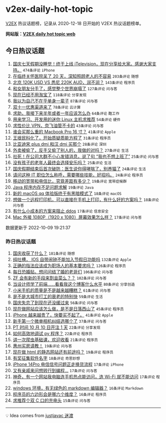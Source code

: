 # v2ex-daily-hot-topic

[V2EX](https://www.v2ex.com/) 热议话题榜，记录从 2020-12-18 日开始的 V2EX 热议话题榜单。

**网站版：[V2EX daily hot topic web](https://boojack.github.io/v2ex-daily-hot-topic-web/)**

## 今日热议话题

<!-- TODAY BEGIN -->

1. [国庆七天假期没睡觉！终于上线 iTelevision，现在分享给大家。感谢大家支持。](https://www.v2ex.com/t/885414) `474条评论` `iPhone`
1. [在临终关怀医院呆了 20 天，深知照顾老人的不容易](https://www.v2ex.com/t/885433) `203条评论` `随想`
1. [北京 120K USD VS 悉尼 220K AUD，润不润？](https://www.v2ex.com/t/885434) `143条评论` `程序员`
1. [和女朋友分手了，感觉整个世界崩塌了](https://www.v2ex.com/t/885488) `127条评论` `问与答`
1. [现在已经不用淘宝了](https://www.v2ex.com/t/885482) `118条评论` `分享发现`
1. [我以为自己不在乎单身一辈子](https://www.v2ex.com/t/885452) `87条评论` `问与答`
1. [双十一优惠渠道来了](https://www.v2ex.com/t/885509) `78条评论` `云计算`
1. [求助，我接下来半年或者一年应该怎么办](https://www.v2ex.com/t/885553) `64条评论` `酷工作`
1. [用来学习、开发用的迷你 Linux 主机求推荐](https://www.v2ex.com/t/885486) `54条评论` `硬件`
1. [求性价比 VPN，奈飞油管不卡的](https://www.v2ex.com/t/885448) `43条评论` `问与答`
1. [谁会买那么重的 Macbook Pro 16 寸？](https://www.v2ex.com/t/885590) `41条评论` `Apple`
1. [王垠民科化了，开始质疑质能方程了](https://www.v2ex.com/t/885563) `31条评论` `程序员`
1. [比亚迪宋 plus dmi 和汉 dmi 买那个](https://www.v2ex.com/t/885533) `28条评论` `深圳`
1. [外卖被偷了，反手又偷了别人的，我做的对吗？](https://www.v2ex.com/t/885516) `27条评论` `生活`
1. [社死！在公司大群不小心发错消息，说了句 “我也不想上班了”](https://www.v2ex.com/t/885496) `25条评论` `问与答`
1. [没有孩子的老年人最终会选择安乐吗？](https://www.v2ex.com/t/885451) `25条评论` `生活`
1. [国庆假期结束后首次破防：医生说你得哮喘了，别养猫了](https://www.v2ex.com/t/885540) `24条评论` `生活`
1. [请问这种 IT 职位怎么称呼，需要哪些技能，好招吗。](https://www.v2ex.com/t/885529) `24条评论` `程序员`
1. [移动的宽带和电信比，究竟差距有多少？](https://www.v2ex.com/t/885507) `19条评论` `宽带症候群`
1. [Java 程序内存不足问题求解](https://www.v2ex.com/t/885468) `19条评论` `Java`
1. [新的 macOS qq 体验版终于有黑暗模式了](https://www.v2ex.com/t/885455) `18条评论` `macOS`
1. [想做一个远程打印机，可以直接在手机上打印，有什么好的方案吗？](https://www.v2ex.com/t/885453) `18条评论` `问与答`
1. [有什么小成本的方案来阻止 ddos](https://www.v2ex.com/t/885640) `17条评论` `信息安全`
1. [Mac 外接 1080P（1920 x 1080）屏幕效果怎么样？](https://www.v2ex.com/t/885443) `17条评论` `问与答`

数据更新于 2022-10-09 19:21:37

<!-- TODAY END -->

### 昨日热议话题

<!-- YESTERDAY BEGIN -->

1. [国庆收获了什么？](https://www.v2ex.com/t/885130) `181条评论` `随想`
1. [纯吐槽， IOS 自带闹钟不能加入节假日功能吗](https://www.v2ex.com/t/885133) `132条评论` `Apple`
1. [正确的指法应该成为职场人的基本要求吗？](https://www.v2ex.com/t/885230) `126条评论` `程序员`
1. [每日恐婚贴，想问问结了婚的老哥们](https://www.v2ex.com/t/885297) `106条评论` `问与答`
1. [ZF 会有新的手段来割韭菜么？？](https://www.v2ex.com/t/885204) `102条评论` `问与答`
1. [当设计师学了前端……看看我这个博客什么水平](https://www.v2ex.com/t/885217) `80条评论` `分享创造`
1. [小米手机的质量是不是越来越糟糕？](https://www.v2ex.com/t/885250) `61条评论` `问与答`
1. [是不是大城市打工的衰老的特别快](https://www.v2ex.com/t/885126) `59条评论` `生活`
1. [国庆失恋了到现在还没缓过来](https://www.v2ex.com/t/885269) `56条评论` `问与答`
1. [现在做网站应该怎么做，是不是日落西山了](https://www.v2ex.com/t/885241) `45条评论` `程序员`
1. [iPhone 越来越贵了，快要买不起了。](https://www.v2ex.com/t/885365) `41条评论` `Apple`
1. [新手第一个微单相机纠结选哪个了](https://www.v2ex.com/t/885355) `37条评论` `问与答`
1. [PT 时间 10 月 10 日开注 1 天](https://www.v2ex.com/t/885329) `22条评论` `分享发现`
1. [如何高效地调试 py 程序？](https://www.v2ex.com/t/885154) `22条评论` `程序员`
1. [讲一次爬虫基础课，欢迎收看](https://www.v2ex.com/t/885125) `21条评论` `程序员`
1. [惠州买房请教！](https://www.v2ex.com/t/885278) `19条评论` `问与答`
1. [现在做 html 的静态网站还有前途吗？](https://www.v2ex.com/t/885201) `19条评论` `程序员`
1. [有奖征集软件名字](https://www.v2ex.com/t/885384) `18条评论` `奇思妙想`
1. [iPhone 14Pro 电信信号问题正走换货流程](https://www.v2ex.com/t/885312) `17条评论` `iPhone`
1. [又有亲戚来问想转行到编程...](https://www.v2ex.com/t/885264) `17条评论` `问与答`
1. [神奇，有一个网站我电脑连手机热点能访问，连 Wi-Fi 就不能访问](https://www.v2ex.com/t/885166) `17条评论` `程序员`
1. [windows 环境，有无绿色的 markdown 编辑器？](https://www.v2ex.com/t/885311) `16条评论` `Markdown`
1. [程序员的六边形会是哪六个维度？](https://www.v2ex.com/t/885153) `16条评论` `程序员`
1. [求推荐个双 C 口的充电头](https://www.v2ex.com/t/885344) `15条评论` `问与答`

<!-- YESTERDAY END -->

---

💡 Idea comes from [justjavac 迷渡](https://github.com/justjavac/)

